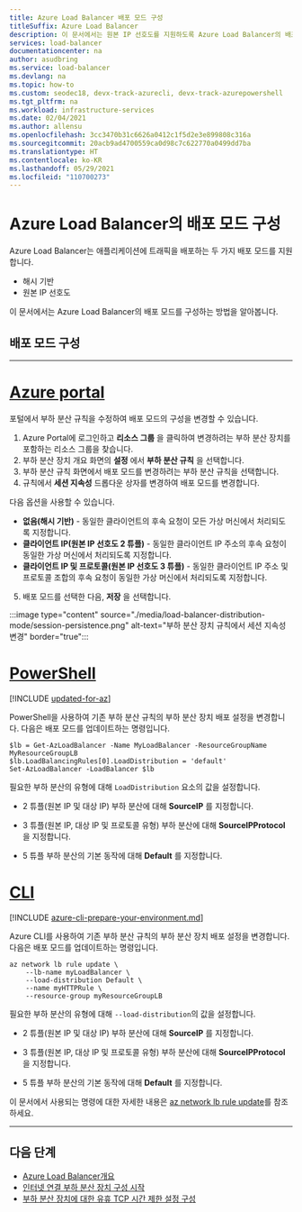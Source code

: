 ```yaml
---
title: Azure Load Balancer 배포 모드 구성
titleSuffix: Azure Load Balancer
description: 이 문서에서는 원본 IP 선호도를 지원하도록 Azure Load Balancer의 배포 모드 구성을 시작합니다.
services: load-balancer
documentationcenter: na
author: asudbring
ms.service: load-balancer
ms.devlang: na
ms.topic: how-to
ms.custom: seodec18, devx-track-azurecli, devx-track-azurepowershell
ms.tgt_pltfrm: na
ms.workload: infrastructure-services
ms.date: 02/04/2021
ms.author: allensu
ms.openlocfilehash: 3cc3470b31c6626a0412c1f5d2e3e899808c316a
ms.sourcegitcommit: 20acb9ad4700559ca0d98c7c622770a0499dd7ba
ms.translationtype: HT
ms.contentlocale: ko-KR
ms.lasthandoff: 05/29/2021
ms.locfileid: "110700273"
---
```

# <a name="configure-the-distribution-mode-for-azure-load-balancer"></a>Azure Load Balancer의 배포 모드 구성

Azure Load Balancer는 애플리케이션에 트래픽을 배포하는 두 가지 배포 모드를 지원합니다.

* 해시 기반
* 원본 IP 선호도

이 문서에서는 Azure Load Balancer의 배포 모드를 구성하는 방법을 알아봅니다.


## <a name="configure-distribution-mode"></a>배포 모드 구성

---

# <a name="azure-portal"></a>[**Azure portal**](#tab/azure-portal)

포털에서 부하 분산 규칙을 수정하여 배포 모드의 구성을 변경할 수 있습니다.

1. Azure Portal에 로그인하고 **리소스 그룹** 을 클릭하여 변경하려는 부하 분산 장치를 포함하는 리소스 그룹을 찾습니다.
2. 부하 분산 장치 개요 화면의 **설정** 에서 **부하 분산 규칙** 을 선택합니다.
3. 부하 분산 규칙 화면에서 배포 모드를 변경하려는 부하 분산 규칙을 선택합니다.
4. 규칙에서 **세션 지속성** 드롭다운 상자를 변경하여 배포 모드를 변경합니다. 

다음 옵션을 사용할 수 있습니다. 

* **없음(해시 기반)** - 동일한 클라이언트의 후속 요청이 모든 가상 머신에서 처리되도록 지정합니다.
* **클라이언트 IP(원본 IP 선호도 2 튜플)** - 동일한 클라이언트 IP 주소의 후속 요청이 동일한 가상 머신에서 처리되도록 지정합니다.
* **클라이언트 IP 및 프로토콜(원본 IP 선호도 3 튜플)** - 동일한 클라이언트 IP 주소 및 프로토콜 조합의 후속 요청이 동일한 가상 머신에서 처리되도록 지정합니다.

5. 배포 모드를 선택한 다음, **저장** 을 선택합니다.

:::image type="content" source="./media/load-balancer-distribution-mode/session-persistence.png" alt-text="부하 분산 장치 규칙에서 세션 지속성 변경" border="true":::


# <a name="powershell"></a>[**PowerShell**](#tab/azure-powershell)

[!INCLUDE [updated-for-az](../../includes/updated-for-az.md)]

PowerShell을 사용하여 기존 부하 분산 규칙의 부하 분산 장치 배포 설정을 변경합니다. 다음은 배포 모드를 업데이트하는 명령입니다. 

```azurepowershell-interactive
$lb = Get-AzLoadBalancer -Name MyLoadBalancer -ResourceGroupName MyResourceGroupLB
$lb.LoadBalancingRules[0].LoadDistribution = 'default'
Set-AzLoadBalancer -LoadBalancer $lb
```

필요한 부하 분산의 유형에 대해 `LoadDistribution` 요소의 값을 설정합니다. 

* 2 튜플(원본 IP 및 대상 IP) 부하 분산에 대해 **SourceIP** 를 지정합니다. 

* 3 튜플(원본 IP, 대상 IP 및 프로토콜 유형) 부하 분산에 대해 **SourceIPProtocol** 을 지정합니다. 

* 5 튜플 부하 분산의 기본 동작에 대해 **Default** 를 지정합니다.

# <a name="cli"></a>[**CLI**](#tab/azure-cli)

[!INCLUDE [azure-cli-prepare-your-environment.md](../../includes/azure-cli-prepare-your-environment.md)]

Azure CLI를 사용하여 기존 부하 분산 규칙의 부하 분산 장치 배포 설정을 변경합니다.  다음은 배포 모드를 업데이트하는 명령입니다.

```azurecli-interactive
az network lb rule update \
    --lb-name myLoadBalancer \
    --load-distribution Default \
    --name myHTTPRule \
    --resource-group myResourceGroupLB 
```
필요한 부하 분산의 유형에 대해 `--load-distribution`의 값을 설정합니다.

* 2 튜플(원본 IP 및 대상 IP) 부하 분산에 대해 **SourceIP** 를 지정합니다. 

* 3 튜플(원본 IP, 대상 IP 및 프로토콜 유형) 부하 분산에 대해 **SourceIPProtocol** 을 지정합니다. 

* 5 튜플 부하 분산의 기본 동작에 대해 **Default** 를 지정합니다.

이 문서에서 사용되는 명령에 대한 자세한 내용은 [az network lb rule update](/cli/azure/network/lb/rule#az_network_lb_rule_update)를 참조하세요.

---

## <a name="next-steps"></a>다음 단계

* [Azure Load Balancer개요](load-balancer-overview.md)
* [인터넷 연결 부하 분산 장치 구성 시작](quickstart-load-balancer-standard-public-powershell.md)
* [부하 분산 장치에 대한 유휴 TCP 시간 제한 설정 구성](load-balancer-tcp-idle-timeout.md)
